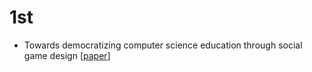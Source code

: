 # 1st

* Towards democratizing computer science education through social game design [[paper](GAS11.pdf)]
